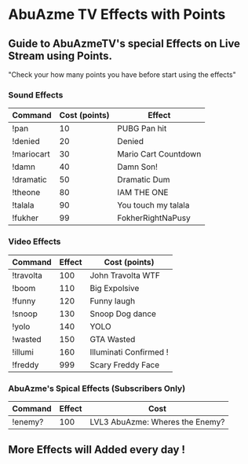 # AbuAzme TV Effects with Points

<h2>Guide to AbuAzmeTV's special Effects on Live Stream using Points. </h2>
"Check your how many points you have before start using the effects"

<h3> Sound Effects </h3>

| Command | Cost (points) | Effect |
|---|---|---|
| !pan | 10 |PUBG Pan hit |
| !denied | 20 | Denied |
| !mariocart | 30 | Mario Cart Countdown |   
| !damn | 40 | Damn Son! |   
| !dramatic | 50 | Dramatic Dum | 
| !theone | 80 | IAM THE ONE |
| !talala | 90 | You touch my talala |
| !fukher | 99 | FokherRightNaPusy


<h3>Video Effects</h3>

| Command  | Effect | Cost (points) |
|---|---|---|
| !travolta | 100 | John Travolta WTF | 
| !boom | 110 |  Big Expolsive |  
| !funny | 120 | Funny laugh | 
| !snoop | 130 | Snoop Dog dance |    
| !yolo | 140 | YOLO | 
| !wasted | 150 | GTA Wasted | 
| !illumi | 160 | Illuminati Confirmed ! |
| !freddy | 999 | Scary Freddy Face |




<h3>AbuAzme's Spical Effects (Subscribers Only)</h3>

| Command  | Effect | Cost | 
|---|---|---|
| !enemy? | 100 | LVL3 AbuAzme: Wheres the Enemy? |


<h2>More Effects will Added every day !<h2>


  
